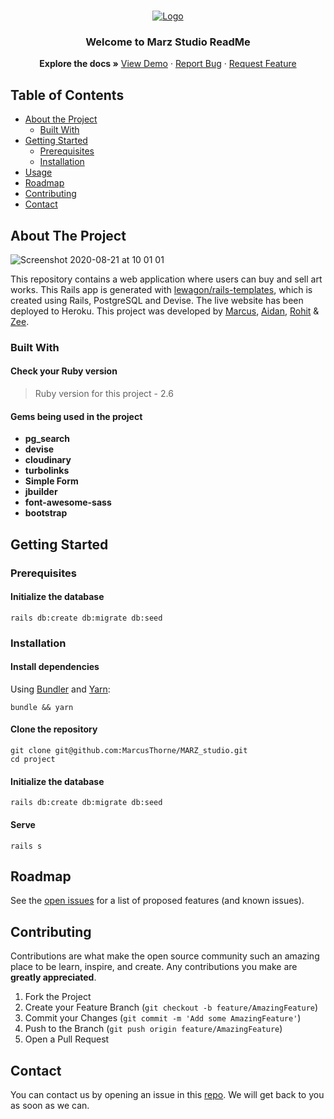 <br />
<p align="center">
  <a href="https://github.com/MarcusThorne/MARZ_studio">
    <img src="https://user-images.githubusercontent.com/46029164/90869616-5fc89c80-e390-11ea-9414-5df692bed1cf.png" alt="Logo" >
  </a>

  <h3 align="center">Welcome to Marz Studio ReadMe</h3>

  <p align="center">
    <strong>Explore the docs »</strong>
    <a href="https://marzstudio.herokuapp.com/">View Demo</a>
    ·
    <a href="https://github.com/MarcusThorne/MARZ_studio/issues">Report Bug</a>
    ·
    <a href="https://github.com/MarcusThorne/MARZ_studio/issues">Request Feature</a>
  </p>
</p>

<!-- TABLE OF CONTENTS -->
## Table of Contents

* [About the Project](#about-the-project)
  * [Built With](#built-with)
* [Getting Started](#getting-started)
  * [Prerequisites](#prerequisites)
  * [Installation](#installation)
* [Usage](#usage)
* [Roadmap](#roadmap)
* [Contributing](#contributing)
* [Contact](#contact)

## About The Project

![Screenshot 2020-08-21 at 10 01 01](https://user-images.githubusercontent.com/46029164/90872979-4fff8700-e395-11ea-8bcd-179739797c10.png)

This repository contains a web application where users can buy and sell art works.
This Rails app is generated with [lewagon/rails-templates](https://github.com/lewagon/rails-templates),
which is created using Rails, PostgreSQL and Devise. The live website has been deployed to
Heroku. This project was developed by [Marcus](https://github.com/MarcusThorne),
[Aidan](https://github.com/Scotland05), [Rohit](https://github.com/Ritz2286) & [Zee](https://github.com/zeemai).

### Built With
#### Check your Ruby version
> Ruby version for this project - 2.6
#### Gems being used in the project
- **pg_search**
- **devise**
- **cloudinary**
- **turbolinks**
- **Simple Form**
- **jbuilder**
- **font-awesome-sass**
- **bootstrap**

## Getting Started

### Prerequisites

#### Initialize the database

```shell
rails db:create db:migrate db:seed
```

### Installation

#### Install dependencies

Using [Bundler](https://github.com/bundler/bundler) and [Yarn](https://github.com/yarnpkg/yarn):

```shell
bundle && yarn
```
#### Clone the repository

```shell
git clone git@github.com:MarcusThorne/MARZ_studio.git
cd project
```

#### Initialize the database

```shell
rails db:create db:migrate db:seed
```

#### Serve

```shell
rails s
```

<!-- ROADMAP -->
## Roadmap

See the [open issues](https://github.com/MarcusThorne/MARZ_studio/issues) for a list of proposed features (and known issues).


<!-- CONTRIBUTING -->
## Contributing

Contributions are what make the open source community such an amazing place to be learn, inspire, and create. Any contributions you make are **greatly appreciated**.

1. Fork the Project
2. Create your Feature Branch (`git checkout -b feature/AmazingFeature`)
3. Commit your Changes (`git commit -m 'Add some AmazingFeature'`)
4. Push to the Branch (`git push origin feature/AmazingFeature`)
5. Open a Pull Request


## Contact

You can contact us by opening an issue in this [repo](https://github.com/MarcusThorne/MARZ_studio/issues). We will get back to you as soon as we can.

